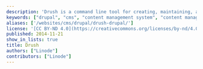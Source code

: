 ```yaml
---
description: 'Drush is a command line tool for creating, maintaining, and modifying Drupal websites.'
keywords: ["drupal", "cms", "content management system", "content management framework", "drush", "debian","ubuntu", "centos"]
aliases: ['/websites/cms/drupal/drush-drupal/']
license: '[CC BY-ND 4.0](https://creativecommons.org/licenses/by-nd/4.0)'
published: 2014-11-21
show_in_lists: true
title: Drush
authors: ["Linode"]
contributors: ["Linode"]
---
```

